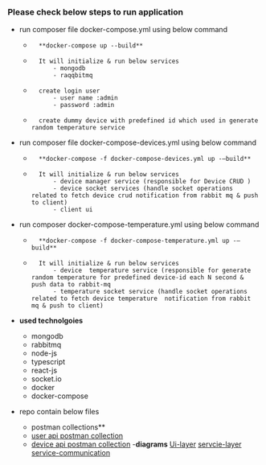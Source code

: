 ### Please check below steps to run application

- run composer file docker-compose.yml using below command
	- 		**docker-compose up --build** 
	- 		It will initialize & run below services 
				- mongodb
				- raqqbitmq
	- 		create login user
				- user name :admin
				- password :admin
	- 		create dummy device with predefined id which used in generate random temperature service

- run composer file docker-compose-devices.yml  using below command
	- 		**docker-compose -f docker-compose-devices.yml up -–build**
	- 		It will initialize & run below services 
				- device manager service (responsible for Device CRUD )
				- device socket services (handle socket operations related to fetch device crud notification from rabbit mq & push to client)
				- client ui

- run composer docker-compose-temperature.yml using below command
	- 		**docker-compose -f docker-compose-temperature.yml up -–build**
	- 		It will initialize & run below services 
				- device  temperature service (responsible for generate random temperature for predefined device-id each N second & push data to rabbit-mq
				- temperature socket service (handle socket operations related to fetch device temperature  notification from rabbit mq & push to client)

- **used technolgoies**
	- mongodb
	- rabbitmq
	- node-js
	- typescript
	- react-js
	- socket.io
	- docker
	- docker-compose

- repo contain below files
	- postman collections**
 	- [user api postman collection](https://github.com/modyrefy/thermostat.interview/blob/main/project-info/postman-collection/thermostat.user.postman_collection.json)
 	- [device api postman collection](https://github.com/modyrefy/thermostat.interview/blob/main/project-info/postman-collection/thermostat.device.postman_collection.json)
	-**diagrams**
     [Ui-layer](https://github.com/modyrefy/thermostat.interview/blob/main/project-info/diagrams/Ui-layer.png)
     [servcie-layer](https://github.com/modyrefy/thermostat.interview/blob/main/project-info/diagrams/servcie-layer.png)
     [service-communication](https://github.com/modyrefy/thermostat.interview/blob/main/project-info/diagrams/service-communication.png)

